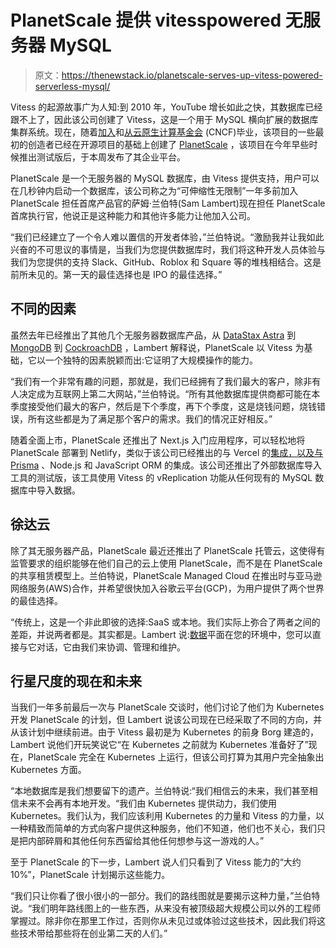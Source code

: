 # PlanetScale 提供 vitesspowered 无服务器 MySQL

> 原文：<https://thenewstack.io/planetscale-serves-up-vitess-powered-serverless-mysql/>

Vitess 的起源故事广为人知:到 2010 年，YouTube 增长如此之快，其数据库已经跟不上了，因此该公司创建了 Vitess，这是一个用于 MySQL 横向扩展的数据库集群系统。现在，随着[加入](https://thenewstack.io/cncf-host-vitess/)和[从](https://thenewstack.io/from-borg-to-kubernetes-vitess-cloud-native-mysql-graduates-cncf/)[云原生计算基金会](https://cncf.io/?utm_content=inline-mention) (CNCF)毕业，该项目的一些最初的创造者已经在开源项目的基础上创建了 [PlanetScale](https://planetscale.com/) ，该项目在今年早些时候推出测试版后，于本周发布了其企业平台。

PlanetScale 是一个无服务器的 MySQL 数据库，由 Vitess 提供支持，用户可以在几秒钟内启动一个数据库，该公司称之为“可伸缩性无限制”一年多前加入 PlanetScale 担任首席产品官的萨姆·兰伯特(Sam Lambert)现在担任 PlanetScale 首席执行官，他说正是这种能力和其他许多能力让他加入公司。

“我们已经建立了一个令人难以置信的开发者体验，”兰伯特说。“激励我并让我如此兴奋的不可思议的事情是，当我们为您提供数据库时，我们将这种开发人员体验与我们为您提供的支持 Slack、GitHub、Roblox 和 Square 等的堆栈相结合。这是前所未见的。第一天的最佳选择也是 IPO 的最佳选择。”

## **不同的因素**

虽然去年已经推出了其他几个无服务器数据库产品，从 [DataStax Astra](https://www.datastax.com/?utm_content=inline-mention) 到 [MongoDB](https://www.mongodb.com/cloud/atlas/?utm_content=inline-mention) 到 [CockroachDB](https://www.cockroachlabs.com/?utm_content=inline-mention) ，Lambert 解释说，PlanetScale 以 Vitess 为基础，它以一个独特的因素脱颖而出:它证明了大规模操作的能力。

“我们有一个非常有趣的问题，那就是，我们已经拥有了我们最大的客户，除非有人决定成为互联网上第二大网站，”兰伯特说。“所有其他数据库提供商都可能在本季度接受他们最大的客户，然后是下个季度，再下个季度，这是烧钱问题，烧钱错误，所有这些都是为了满足那个客户的需求。我们的情况正好相反。”

随着全面上市，PlanetScale 还推出了 Next.js 入门应用程序，可以轻松地将 PlanetScale 部署到 Netlify，类似于该公司已经推出的与 Vercel 的[集成，以及与](https://vercel.com/integrations/planetscale) [Prisma](https://www.prisma.io/) 、Node.js 和 JavaScript ORM 的集成。该公司还推出了外部数据库导入工具的测试版，该工具使用 Vitess 的 vReplication 功能从任何现有的 MySQL 数据库中导入数据。

## **徐达云**

除了其无服务器产品，PlanetScale 最近还推出了 PlanetScale 托管云，这使得有监管要求的组织能够在他们自己的云上使用 PlanetScale，而不是在 PlanetScale 的共享租赁模型上。兰伯特说，PlanetScale Managed Cloud 在推出时与亚马逊网络服务(AWS)合作，并希望很快加入谷歌云平台(GCP)，为用户提供了两个世界的最佳选择。

“传统上，这是一个非此即彼的选择:SaaS 或本地。我们实际上弥合了两者之间的差距，并说两者都是。其实都是。Lambert 说:[数据](https://thenewstack.io/category/data/)平面在您的环境中，您可以直接与它对话，它由我们来协调、管理和维护。

## 行星尺度的现在和未来

当我们一年多前最后一次与 PlanetScale 交谈时，他们讨论了他们为 Kubernetes 开发 PlanetScale 的计划，但 Lambert 说该公司现在已经采取了不同的方向，并从该计划中继续前进。由于 Vitess 最初是为 Kubernetes 的前身 Borg 建造的，Lambert 说他们开玩笑说它“在 Kubernetes 之前就为 Kubernetes 准备好了”现在，PlanetScale 完全在 Kubernetes 上运行，但该公司打算为其用户完全抽象出 Kubernetes 方面。

“本地数据库是我们想要留下的遗产。兰伯特说:“我们相信云的未来，我们甚至相信未来不会再有本地开发。“我们由 Kubernetes 提供动力，我们使用 Kubernetes。我们认为，我们应该利用 Kubernetes 的力量和 Vitess 的力量，以一种精致而简单的方式向客户提供这种服务，他们不知道，他们也不关心，我们只是把内部碎屑和其他任何东西留给其他任何想参与这一游戏的人。”

至于 PlanetScale 的下一步，Lambert 说人们只看到了 Vitess 能力的“大约 10%”，PlanetScale 计划揭示这些能力。

“我们只让你看了很小很小的一部分。我们的路线图就是要揭示这种力量，”兰伯特说。“我们明年路线图上的一些东西，从来没有被顶级超大规模公司以外的工程师掌握过。除非你在那里工作过，否则你从未见过或体验过这些技术，因此我们将这些技术带给那些将在创业第二天的人们。”

<svg xmlns:xlink="http://www.w3.org/1999/xlink" viewBox="0 0 68 31" version="1.1"><title>Group</title> <desc>Created with Sketch.</desc></svg>